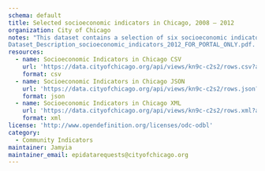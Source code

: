 ```yaml
---
schema: default
title: Selected socioeconomic indicators in Chicago, 2008 – 2012
organization: City of Chicago
notes: "This dataset contains a selection of six socioeconomic indicators of public health significance and a “hardship index,” by Chicago community area, for the years 2008 – 2012. The indicators are the percent of occupied housing units with more than one person per room (i.e., crowded housing); the percent of households living below the federal poverty level; the percent of persons in the labor force over the age of 16 years that are unemployed; the percent of persons over the age of 25 years without a high school diploma; the percent of the population under 18 or over 64 years of age (i.e., dependency); and per capita income. Indicators for Chicago as a whole are provided in the final row of the table. See the full dataset description for more information at: https://data.cityofchicago.org/api/views/fwb8-6aw5/files/A5KBlegGR2nWI1jgP6pjJl32CTPwPbkl9KU3FxlZk-A?download=true&filename=P:\\EPI\\OEPHI\\MATERIALS\\REFERENCES\\ECONOMIC_INDICATORS\\
Dataset_Description_socioeconomic_indicators_2012_FOR_PORTAL_ONLY.pdf. Source: data.cityofchicago.org"
resources:
  - name: Socioeconomic Indicators in Chicago CSV
    url: 'https://data.cityofchicago.org/api/views/kn9c-c2s2/rows.csv?accessType=DOWNLOAD'
    format: csv
  - name: Socioeconomic Indicators in Chicago JSON
    url: 'https://data.cityofchicago.org/api/views/kn9c-c2s2/rows.json?accessType=DOWNLOAD'
    format: json
  - name: Socioeconomic Indicators in Chicago XML
    url: 'https://data.cityofchicago.org/api/views/kn9c-c2s2/rows.xml?accessType=DOWNLOAD'
    format: xml
license: 'http://www.opendefinition.org/licenses/odc-odbl'
category:
  - Community Indicators
maintainer: Jamyia
maintainer_email: epidatarequests@cityofchicago.org
---
```

